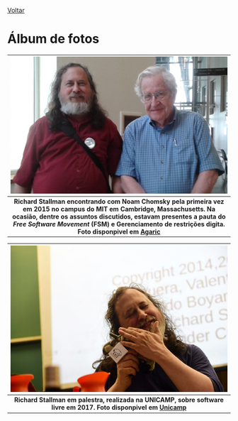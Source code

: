 [Voltar](intro.md)

Álbum de fotos
====
| ![Richard Stallman ao lado de Noam Chomsky posando para foto](stallman-noam-chomsky.jpg) |
|:--:|
| <b>Richard Stallman encontrando com Noam Chomsky pela primeira vez em 2015 no campus do MIT em Cambridge, Massachusetts. Na ocasião, dentre os assuntos discutidos, estavam presentes a pauta do *Free Software Movement* (FSM) e Gerenciamento de restrições digita. Foto disponpivel em [Agaric](https://agaric.coop/blog/noam-chomsky-and-richard-stallman-meeting-one)</b>|

| ![Richard Stallman acariciando um gnu de pelúcia](stallman-palestra.jpg) |
|:--:|
| <b>Richard Stallman em palestra, realizada na UNICAMP, sobre software livre em 2017. Foto disponpivel em [Unicamp](https://www.unicamp.br/unicamp/banco-de-imagens/2017/06/02/palestra-sobre-software-livre-com-richard-stallman-na-unicamp#)</b>|

